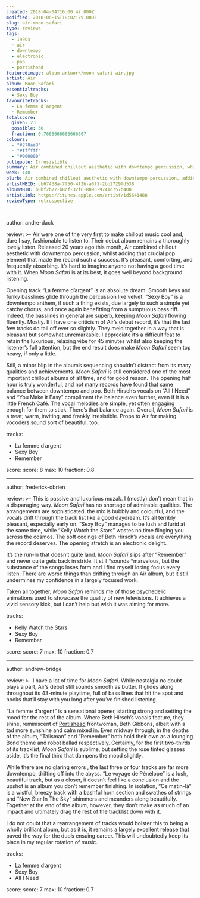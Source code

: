 ```yaml
---
created: 2018-04-04T16:00:47.000Z
modified: 2018-06-15T18:02:29.000Z
slug: air-moon-safari
type: reviews
tags:
  - 1990s
  - air
  - downtempo
  - electronic
  - pop
  - portishead
featuredimage: album-artwork/moon-safari-air.jpg
artist: Air
album: Moon Safari
essentialtracks:
  - Sexy Boy
favouritetracks:
  - La femme d’argent
  - Remember
totalscore:
  given: 23
  possible: 30
  fraction: 0.7666666666666667
colours:
  - "#278aa8"
  - "#ffffff"
  - "#000000"
pullquote: Irresistible
summary: Air combined chillout aesthetic with downtempo percussion, whilst adding that crucial pop element that made the record such a success. It’s pleasant, comforting, and frequently absorbing.
week: 140
blurb: Air combined chillout aesthetic with downtempo percussion, adding the pop element that made them such a success. Pleasant, familiar, and often absorbing.
artistMBID: cb67438a-7f50-4f2b-a6f1-2bb2729fd538
albumMBID: b0bf2b77-b8cf-32f6-8893-9741d757b400
artistLink: https://itunes.apple.com/artist/id5641488
reviewType: retrospective

---
```


author: andre-dack

review: >-
  Air were one of the very first to make chillout music cool and, dare I say, fashionable to listen to. Their debut album remains a thoroughly lovely listen. Released 20 years ago this month, Air combined chillout aesthetic with downtempo percussion, whilst adding that crucial pop element that made the record such a success. It’s pleasant, comforting, and frequently absorbing. It’s hard to imagine anyone not having a good time with it. When *Moon Safari* is at its best, it goes well beyond background listening.

  Opening track “La femme d’argent” is an absolute dream. Smooth keys and funky basslines glide through the percussion like velvet. “Sexy Boy” is a downtempo anthem, if such a thing exists, due largely to such a simple yet catchy chorus, and once again benefitting from a sumptuous bass riff. Indeed, the basslines in general are superb, keeping *Moon Safari* flowing fluently. Mostly. If I have one criticism of Air’s debut record, it’s that the last few tracks do tail off ever so slightly. They meld together in a way that is pleasant but somewhat unremarkable. I appreciate it’s a difficult feat to retain the luxurious, relaxing vibe for 45 minutes whilst also keeping the listener’s full attention, but the end result does make *Moon Safari* seem top heavy, if only a little.

  Still, a minor blip in the album’s sequencing shouldn’t distract from its many qualities and achievements. *Moon Safari* is still considered one of the most important chillout albums of all time, and for good reason. The opening half hour is truly wonderful, and not many records have found that same balance between downtempo and pop. Beth Hirsch’s vocals on “All I Need” and “You Make it Easy” compliment the balance even further, even if it is a little French Café. The vocal melodies are simple, yet often engaging enough for them to stick. There’s that balance again. Overall, *Moon Safari* is a treat; warm, inviting, and frankly irresistible. Props to Air for making vocoders sound sort of beautiful, too.

tracks:
  - La femme d’argent
  - ­­Sexy Boy
  - ­­Remember

score:
  score: 8
  max: 10
  fraction: 0.8

---
author: frederick-obrien

review: >-
  This is passive and luxurious muzak. I (mostly) don’t mean that in a disparaging way. *Moon Safari* has no shortage of admirable qualities. The arrangements are sophisticated, the mix is bubbly and colourful, and the vocals drift through the track list like a good daydream. It’s all terribly pleasant, especially early on. “Sexy Boy” manages to be lush and lurid at the same time, while “Kelly Watch the Stars” wastes no time flinging you across the cosmos. The soft cooings of Beth Hirsch’s vocals are everything the record deserves. The opening stretch is an electronic delight.

  It’s the run-in that doesn’t quite land. *Moon Safari* slips after “Remember” and never quite gets back in stride. It still *sounds *marvelous, but the substance of the songs loses form and I find myself losing focus every listen. There are worse things than drifting through an Air album, but it still undermines my confidence in a largely focused work. 
  
  Taken all together, *Moon Safari* reminds me of those psychedelic animations used to showcase the quality of new televisions. It achieves a vivid sensory kick, but I can’t help but wish it was aiming for more.

tracks:
  - Kelly Watch the Stars
  - ­­Sexy Boy
  - ­­Remember

score:
  score: 7
  max: 10
  fraction: 0.7

---
author: andrew-bridge

review: >-
  I have a lot of time for *Moon Safari*. While nostalgia no doubt plays a part, Air’s debut still sounds smooth as butter. It glides along throughout its 43-minute playtime, full of bass lines that hit the spot and hooks that’ll stay with you long after you’ve finished listening. 
  
  “La femme d’argent” is a sensational opener, starting strong and setting the mood for the rest of the album. Where Beth Hirsch’s vocals feature, they shine, reminiscent of [Portishead](/reviews/portishead-dummy/) frontwoman, Beth Gibbons, albeit with a tad more sunshine and calm mixed in. Even midway through, in the depths of the album, “Talisman” and “Remember” both hold their own as a lounging Bond theme and robot ballad respectively. Certainly, for the first two-thirds of its tracklist, *Moon Safari* is sublime, but setting the rose tinted glasses aside, it’s the final third that dampens the mood slightly.

  While there are no glaring errors , the last three or four tracks are far more downtempo, drifting off into the abyss. “Le voyage de Pénélope” is a lush, beautiful track, but as a closer, it doesn’t feel like a conclusion and the upshot is an album you don’t remember finishing. In isolation, “Ce matin-là” is a wistful, breezy track with a bashful horn section and swathes of strings and “New Star In The Sky” shimmers and meanders along beautifully. Together at the end of the album, however, they don’t make as much of an impact and ultimately drag the rest of the tracklist down with it. 
  
  I do not doubt that a rearrangement of tracks would bolster this to being a wholly brilliant album, but as it is, it remains a largely excellent release that paved the way for the duo’s ensuing career. This will undoubtedly keep its place in my regular rotation of music.

tracks:
  - La femme d’argent
  - ­­Sexy Boy
  - ­­All I Need

score:
  score: 7
  max: 10
  fraction: 0.7
